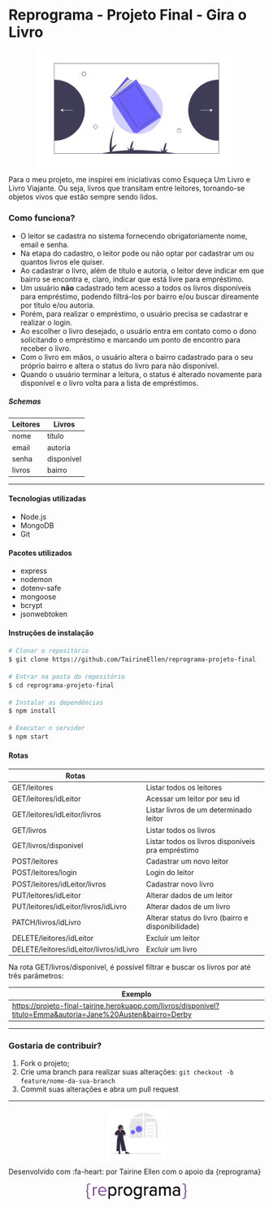# Reprograma - Projeto Final - Gira o Livro

<p align="center">
<img src="./assets/books.png" alt="livro entre duas setas em direção oposta" border="0" width = "400" />
</p>

Para o meu projeto, me inspirei em iniciativas como Esqueça Um Livro e Livro Viajante. Ou seja, livros que transitam entre leitores, tornando-se objetos vivos que estão sempre sendo lidos.

### Como funciona?

- O leitor se cadastra no sistema fornecendo obrigatoriamente nome, email e senha.
- Na etapa do cadastro, o leitor pode ou não optar por cadastrar um ou quantos livros ele quiser.
- Ao cadastrar o livro, além de título e autoria, o leitor deve indicar em que bairro se encontra e, claro, indicar que está livre para empréstimo.
- Um usuário **não** cadastrado tem acesso a todos os livros disponíveis para empréstimo, podendo filtrá-los por bairro e/ou buscar direamente por título e/ou autoria.
- Porém, para realizar o empréstimo, o usuário precisa se cadastrar e realizar o login.
- Ao escolher o livro desejado, o usuário entra em contato como o dono solicitando o empréstimo e marcando um ponto de encontro para receber o livro.
- Com o livro em mãos, o usuário altera o bairro cadastrado para o seu próprio bairro e altera o status do livro para não disponível.
- Quando o usuário terminar a leitura, o status é alterado novamente para disponível e o livro volta para a lista de empréstimos.

##### Schemas

| Leitores	   | Livros			  |
| ------------ | ------------ |
| nome         | título		    |
| email        | autoria      |
| senha        | disponível   |
| livros       | bairro       |


------------

#### Tecnologias utilizadas
- Node.js
- MongoDB
- Git

#### Pacotes utilizados

- express
- nodemon
- dotenv-safe
- mongoose
- bcrypt
- jsonwebtoken

#### Instruções de instalação

```bash
# Clonar o repositório
$ git clone https://github.com/TairineEllen/reprograma-projeto-final

# Entrar na pasta do repositório
$ cd reprograma-projeto-final

# Instalar as dependências
$ npm install

# Executar o servidor
$ npm start

```

#### Rotas

| Rotas                                   |                                                    |
| --------------------------------------- | -------------------------------------------------- | 
| GET/leitores                            | Listar todos os leitores                           |
| GET/leitores/idLeitor                   | Acessar um leitor por seu id                       |
| GET/leitores/idLeitor/livros            | Listar livros de um determinado leitor             |
| GET/livros                              | Listar todos os livros                             |
| GET/livros/disponivel                   | Listar todos os livros disponíveis pra empréstimo  |
| POST/leitores                           | Cadastrar um novo leitor                           |
| POST/leitores/login                     | Login do leitor                                    |
| POST/leitores/idLeitor/livros           | Cadastrar novo livro                               |
| PUT/leitores/idLeitor                   | Alterar dados de um leitor                         |
| PUT/leitores/idLeitor/livros/idLivro    | Alterar dados de um livro                          |
| PATCH/livros/idLivro                    | Alterar status do livro (bairro e disponibilidade) |
| DELETE/leitores/idLeitor                | Excluir um leitor                                  |
| DELETE/leitores/idLeitor/livros/idLivro | Excluir um livro                                   |

Na rota GET/livros/disponivel, é possível filtrar e buscar os livros por até três parâmetros:

| Exemplo                                                                                                      |
| ------------------------------------------------------------------------------------------------------------ |
| https://projeto-final-tairine.herokuapp.com/livros/disponivel?titulo=Emma&autoria=Jane%20Austen&bairro=Derby |

------------

### Gostaria de contribuir?

1. Fork o projeto;
2. Crie uma branch para realizar suas alterações: `git checkout -b feature/nome-da-sua-branch`
3. Commit suas alterações e abra um pull request


------------

<p align="center">
<img src="./assets/logo.png" alt="menina em frente a janela" border="0" width = "120" />
</p>



<p align="center">

Desenvolvido com :fa-heart: por Tairine Ellen com o apoio da {reprograma} 

</p>

<p align="center">


<img src="./assets/logo-reprograma.png" alt="logo da reprograma" border="0" width = "200" />

</p>





